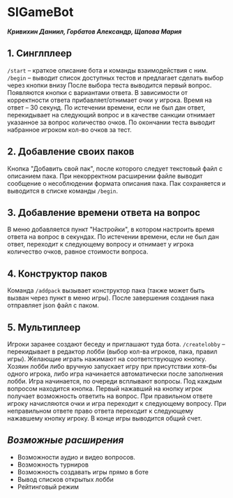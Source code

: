 # SIGameBot

**_Кривихин Даниил, Горбатов Александр, Щапова Мария_**

## **1.	Синглплеер**
```/start``` – краткое описание бота и команды взаимодействия с ним.
```/begin``` – выводит список доступных тестов и предлагает сделать выбор через кнопки внизу
После выбора теста выводится первый вопрос. Появляются кнопки с вариантами ответа.
В зависимости от корректности ответа прибавляет/отнимает очки у игрока. Время на ответ – 30 секунд. По истечении времени, если не был дан ответ, перекидывает на          следующий вопрос и в качестве санкции отнимает указанное за вопрос количество очков.  По окончании теста выводит набранное игроком кол-во очков за тест. 

## **2.	Добавление своих паков**
Кнопка "Добавить свой пак", после которого следует текстовый файл с описанием пака. При некорректном расширении файле выводит сообщение о несоблюдении формата описания пака. Пак сохраняется и выводится в списке команды ```/begin```.

## **3. Добавление времени ответа на вопрос**
В меню добавляется пункт "Настройки", в котором настроить время ответа на вопрос в секундах. По истечении времени, если не был дан ответ, переходит к следующему вопросу и отнимает у игрока количество очков, равное стоимости вопроса.

## **4. Конструктор паков**
Команда ```/addpack``` вызывает конструктор пака (также может быть вызван через пункт в меню игры). После завершения создания пака отправляет json файл с паком. 

## **5.	Мультиплеер**
Игроки заранее создают беседу и приглашают туда бота. 
```/createlobby``` – перекидывает в редактор лобби (выбор кол-ва игроков, пака, правил игры).
Желающие играть нажимают на соответствующую кнопку. Хозяин лобби либо вручную запускает игру при присутствии хотя-бы одного игрока, либо игра начинается автоматически после заполнения лобби. Игра начинается, по очереди всплывают вопросы. Под каждым вопросом находится кнопка. Первый нажавший на кнопку игрок получает возможность ответить на вопрос. При правильном ответе игроку начисляются очки и игра переходит к следующему вопросу. При неправильном ответе право ответа переходит к следующему нажавшему кнопку игроку. В конце игры выводится общий счет.



## *Возможные расширения*
- Возможности аудио и видео вопросов.
- Возможность турниров
- Возможность создавать игры прямо в боте
- Вывод списков открытых лобби
- Рейтинговый режим
